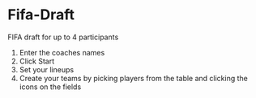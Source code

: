 # Fifa-Draft
FIFA draft for up to 4 participants

1. Enter the coaches names
2. Click Start
3. Set your lineups
4. Create your teams by picking players from the table and clicking the icons on the fields
